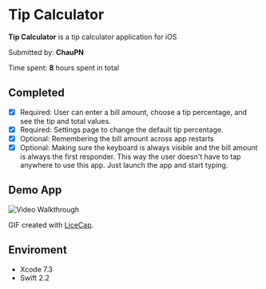 # Tip Calculator

**Tip Calculator** is a tip calculator application for iOS

Submitted by: **ChauPN**

Time spent: **8** hours spent in total

## Completed

- [x] Required: User can enter a bill amount, choose a tip percentage, and see the tip and total values.
- [x] Required: Settings page to change the default tip percentage.
- [x] Optional: Remembering the bill amount across app restarts
- [x] Optional: Making sure the keyboard is always visible and the bill amount is always the first responder. This way the user doesn't have to tap anywhere to use this app. Just launch the app and start typing.

## Demo App 

<img src='https://github.com/tictacpc/tipCalculatorSwift/blob/master/tipCalculator.gif' title='Tip Calculator' width='' alt='Video Walkthrough' />

GIF created with [LiceCap](http://www.cockos.com/licecap/).

## Enviroment
* Xcode 7.3
* Swift 2.2
